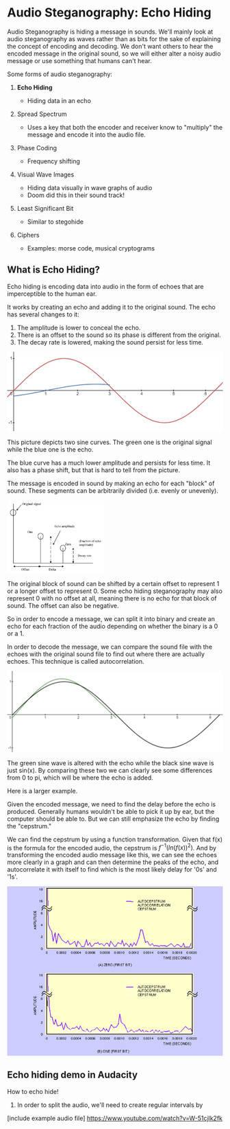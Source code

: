 # Audio Steganography: Echo Hiding

Audio Steganography is hiding a message in sounds. We'll mainly look at audio steganography as waves rather than as bits for the sake of explaining the concept of encoding and decoding. We don't want others to hear the encoded message in the original sound, so we will either alter a noisy audio message or use something that humans can't hear.

Some forms of audio steganography:
1. <b>Echo Hiding</b>
    - Hiding data in an echo

2. Spread Spectrum
    - Uses a key that both the encoder and receiver know to "multiply" the message and encode it into the audio file.

3. Phase Coding
    - Frequency shifting

4. Visual Wave Images
    - Hiding data visually in wave graphs of audio
    - Doom did this in their sound track!

5. Least Significant Bit
    - Similar to stegohide

6. Ciphers
    - Examples: morse code, musical cryptograms

## What is Echo Hiding?

Echo hiding is encoding data into audio in the form of echoes that are imperceptible to the human ear. 

It works by creating an echo and adding it to the original sound. 
The echo has several changes to it:
1. The amplitude is lower to conceal the echo.
2. There is an offset to the sound so its phase is different from the original.
3. The decay rate is lowered, making the sound persist for less time.

![Echo Hiding sign graph](Images/echo2.png)

This picture depicts two sine curves. The green one is the original signal while the blue one is the echo.

The blue curve has a much lower amplitude and persists for less time. It also has a phase shift, but that is hard to tell from the picture.

The message is encoded in sound by making an echo for each "block" of sound. These segments can be arbitrarily divided (i.e. evenly or unevenly).

<img src="Images/EchoHidingExplanation.png" width="45%" height=40%> </img>

The original block of sound can be shifted by a certain offset to represent 1 or a longer offset to represent 0. Some echo hiding steganography may also represent 0 with no offset at all, meaning there is no echo for that block of sound. The offset can also be negative.

So in order to encode a message, we can split it into binary and create an echo for each fraction of the audio depending on whether the binary is a 0 or a 1. 

In order to decode the message, we can compare the sound file with the echoes with the original sound file to find out where there are actually echoes. This technique is called autocorrelation.

<img src = "Images/echo3.png"> </img>

The green sine wave is altered with the echo while the black sine wave is just sin(x). By comparing these two we can clearly see some differences from 0 to pi, which will be where the echo is added.

Here is a larger example.

Given the encoded message, we need to find the delay before the echo is produced. Generally humans wouldn't be able to pick it up by ear, but the computer should be able to. But we can still emphasize the echo by finding the "cepstrum."

We can find the cepstrum by using a function transformation. Given that f(x) is the formula for the encoded audio, the cepstrum is $f^{-1}(ln(f(x))^{2})$. And by transforming the encoded audio message like this, we can see the echoes more clearly in a graph and can then determine the peaks of the echo, and autocorrelate it with itself to find which is the most likely delay for '0s' and '1s'.

<img src = "Images/Cepstrum.png"> </img>

## Echo hiding demo in Audacity
How to echo hide!
1. In order to split the audio, we'll need to create regular intervals by 



[include example audio file]
https://www.youtube.com/watch?v=W-51cjlk2fk
